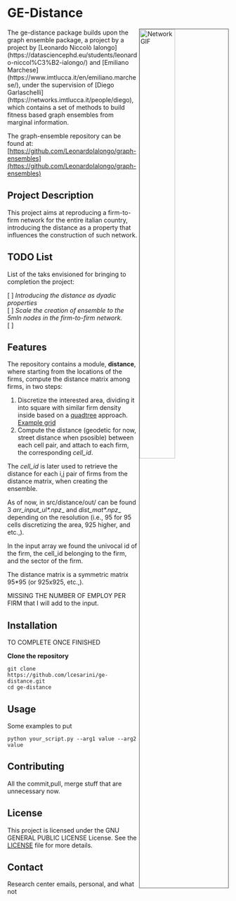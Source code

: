 # GE-Distance
<img src="https://github.com/luigicesarini/ge-distance/blob/master/src/distance/tmp/graph_sampled_100_300_ensemble_test.gif" alt="Network GIF" align="right" style="height: 50%; width:40%;border:solid 1px #555"/>
The ge-distance package builds upon the graph ensemble package, a project by a project by [Leonardo Niccolò Ialongo](https://datasciencephd.eu/students/leonardo-niccol%C3%B2-ialongo/) and [Emiliano Marchese](https://www.imtlucca.it/en/emiliano.marchese/), under the supervision of [Diego Garlaschelli](https://networks.imtlucca.it/people/diego), which contains a set of methods to build fitness based graph ensembles from marginal information.

The graph-ensemble repository can be found at:
[https://github.com/LeonardoIalongo/graph-ensembles](https://github.com/LeonardoIalongo/graph-ensembles)





## Project Description
This project aims at reproducing a firm-to-firm network for the entire italian country, introducing the distance as a property that influences the construction of such network.



## TODO List
List of the taks envisioned for bringing to completion the project:

[  ] _Introducing the distance as dyadic properties_  
[  ] _Scale the creation of ensemble to the 5mln nodes in the firm-to-firm network._  
[  ]

## Features
The repository contains a module, __distance__, where starting from the locations of the firms, compute the distance matrix among firms, in two steps:

1. Discretize the interested area, dividing it into square with similar firm density inside based on a [quadtree](https://en.wikipedia.org/wiki/Quadtree) approach. [Example grid](https://github.com/luigicesarini/ge-distance/blob/master/src/distance/tmp/grid_925.png)
2. Compute the distance (geodetic for now, street distance when psosible) between each cell pair, and attach to each firm, the corresponding _cell_id_.

The _cell_id_ is later used to retrieve the distance for each i,j pair of firms from the distance matrix, when creating the ensemble.

As of now, in src/distance/out/ can be found 3  __arr_input_ul_*.npz__ and __dist_mat_*.npz__ depending on the resolution (i.e., 95 for 95 cells discretizing the area, 925 higher, and etc.,).

In the input array we found the univocal id of the firm, the cell_id belonging to the firm, and the sector of the firm.

The distance matrix is a symmetric matrix 95*95 (or 925x925, etc.,). 

MISSING THE NUMBER OF EMPLOY PER FIRM that I will add to the input.


## Installation
TO COMPLETE ONCE FINISHED

**Clone the repository**

    git clone https://github.com/lcesarini/ge-distance.git
    cd ge-distance


## Usage
Some examples to put

    python your_script.py --arg1 value --arg2 value

## Contributing
All the commit,pull, merge stuff that are unnecessary now.

## License
This project is licensed under the GNU GENERAL PUBLIC LICENSE License. See the [LICENSE](https://github.com/luigicesarini/ge-distance/blob/master/LICENSE.txt) file for more details. 

## Contact
Research center emails, personal, and what not
